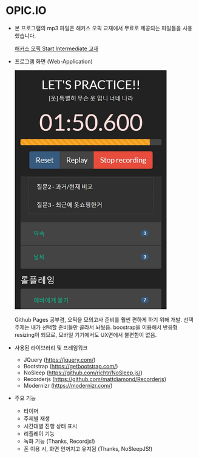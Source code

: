 # OPIC.IO

- 본 프로그램의 mp3 파일은 해커스 오픽 교재에서 무료로 제공되는 파일들을 사용했습니다.

    [해커스 오픽 Start Intermediate 교재](http://www.kyobobook.co.kr/product/detailViewKor.laf?ejkGb=KOR&mallGb=KOR&barcode=9791158551988&orderClick=LEa&Kc=)
    
- 프로그램 화면 (Web-Application)

    <img src="./img/capture.jpg" width=400/>

    Github Pages 공부겸, 오픽을 모의고사 준비를 훨씬 편하게 하기 위해 개발.
    선택 주제는 내가 선택할 준비들만 골라서 놔뒀음.
    boostrap을 이용해서 반응형 resizing이 되므로, 모바일 기기에서도 UX면에서 불편함이 없음.

- 사용된 라이브러리 및 프레임워크
    - JQuery (https://jquery.com/)
    - Bootstrap (https://getbootstrap.com/)
    - NoSleep (https://github.com/richtr/NoSleep.js/)
    - Recorderjs (https://github.com/mattdiamond/Recorderjs)
    - Modernizr (https://modernizr.com/)

- 주요 기능
    - 타이머
    - 주제별 재생
    - 시간대별 진행 상태 표시
    - 리플레이 기능
    - 녹화 기능 (Thanks, Recordjs!)
    - 폰 이용 시, 화면 안꺼지고 유지됨 (Thanks, NoSleepJS!)
 
